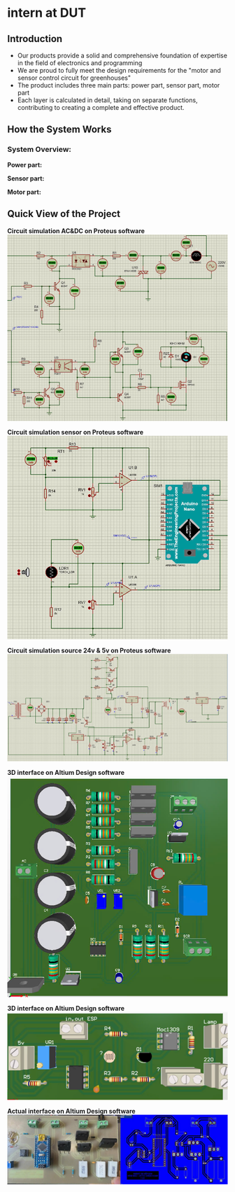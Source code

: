 # intern at DUT

## Introduction
- Our products provide a solid and comprehensive foundation of expertise in the field of electronics and programming
- We are proud to fully meet the design requirements for the "motor and sensor control circuit for greenhouses"
- The product includes three main parts: power part, sensor part, motor part
- Each layer is calculated in detail, taking on separate functions, contributing to creating a complete and effective product.
## How the System Works
### System Overview:


**Power part:**

  
**Sensor part:**

  
**Motor part:**

## Quick View of the Project

**Circuit simulation AC&DC on Proteus software**
![image](Media/1.jpg)

**Circuit simulation sensor on Proteus software**
![image](Media/2.jpg)

**Circuit simulation source 24v & 5v on Proteus software**
![image](Media/3.jpg)

**3D interface on Altium Design software**
![image](Media/4.jpg)

**3D interface on Altium Design software**
![image](Media/5.jpg)

**Actual interface on Altium Design software**
![image](Media/6.jpg)
